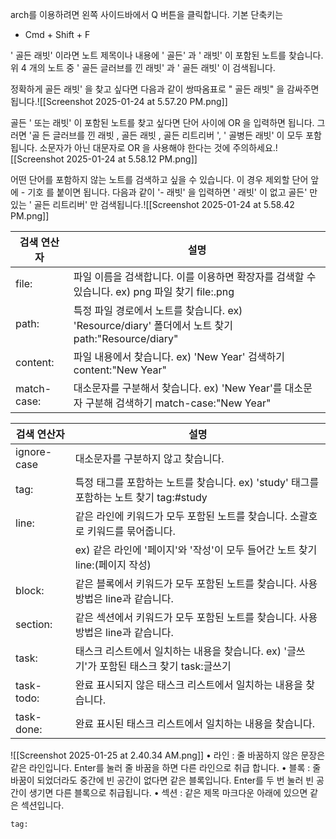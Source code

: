arch를 이용하려면 왼쪽 사이드바에서
Q 버튼을 클릭합니다. 기본 단축키는
* Cmd + Shift + F

 ' 골든 래빗' 이라면 노트 제목이나 내용에 ' 골든' 과 ' 래빗' 이 포함된 노트를 찾습니다. 위 4 개의
노트 중 ' 골든 글러브를 낀 래빗' 과 ' 골든 래빗' 이 검색됩니다.

정확하게 골든 래빗' 을 찾고 싶다면 다음과 같이 쌍따옴표로 " 골든 래빗" 을 감싸주면 됩니다.![[Screenshot 2025-01-24 at 5.57.20 PM.png]]

골든 ' 또는 래빗' 이 포함된 노트를 찾고 싶다면 단어 사이에 OR 을 입력하면 됩니다. 그러면 '골
든 글러브를 낀 래빗 , 골든 래빗 , 골든 리트리버 ', ' 골병든 래빗' 이 모두 포함됩니다. 소문자가
아닌 대문자로 OR 을 사용해야 한다는 것에 주의하세요.![[Screenshot 2025-01-24 at 5.58.12 PM.png]]

어떤 단어를 포함하지 않는 노트를 검색하고 싶을 수 있습니다. 이 경우 제외할 단어 앞에 - 기호
를 붙이면 됩니다. 다음과 같이 '- 래빗' 을 입력하면 ' 래빗' 이 없고 골든' 만 있는 ' 골든 리트리버' 만
검색됩니다.![[Screenshot 2025-01-24 at 5.58.42 PM.png]]


| 검색 연산자   | 설명                                                                                   |
|--------------|----------------------------------------------------------------------------------------|
| file:        | 파일 이름을 검색합니다. 이를 이용하면 확장자를 검색할 수 있습니다. ex) png 파일 찾기 file:.png |
| path:        | 특정 파일 경로에서 노트를 찾습니다. ex) 'Resource/diary' 폴더에서 노트 찾기 path:"Resource/diary" |
| content:     | 파일 내용에서 찾습니다. ex) 'New Year' 검색하기 content:"New Year"                       |
| match-case:  | 대소문자를 구분해서 찾습니다. ex) 'New Year'를 대소문자 구분해 검색하기 match-case:"New Year"   |

| 검색 연산자   | 설명                                                                                         |
|--------------|---------------------------------------------------------------------------------------------|
| ignore-case  | 대소문자를 구분하지 않고 찾습니다.                                                           |
| tag:         | 특정 태그를 포함하는 노트를 찾습니다. ex) 'study' 태그를 포함하는 노트 찾기 tag:#study           |
| line:        | 같은 라인에 키워드가 모두 포함된 노트를 찾습니다. 소괄호로 키워드를 묶어줍니다.                 |
|              | ex) 같은 라인에 '페이지'와 '작성'이 모두 들어간 노트 찾기 line:(페이지 작성)                   |
| block:       | 같은 블록에서 키워드가 모두 포함된 노트를 찾습니다. 사용 방법은 line과 같습니다.                |
| section:     | 같은 섹션에서 키워드가 모두 포함된 노트를 찾습니다. 사용 방법은 line과 같습니다.                |
| task:        | 태스크 리스트에서 일치하는 내용을 찾습니다. ex) '글쓰기'가 포함된 태스크 찾기 task:글쓰기         |
| task-todo:   | 완료 표시되지 않은 태스크 리스트에서 일치하는 내용을 찾습니다.                                |
| task-done:   | 완료 표시된 태스크 리스트에서 일치하는 내용을 찾습니다.                                       |
![[Screenshot 2025-01-25 at 2.40.34 AM.png]]
• 라인 : 줄 바꿈하지 않은 문장은 같은 라인입니다. Enter를 눌러 줄 바꿈을 하면 다른 라인으로 취급
합니다.
• 블록 : 줄 바꿈이 되었더라도 중간에 빈 공간이 없다면 같은 블록입니다. Enter를 두 번 눌러 빈 공
간이 생기면 다른 블록으로 취급됩니다.
• 섹션 : 같은 제목 마크다운 아래에 있으면 같은 섹션입니다.

```query
tag:
```